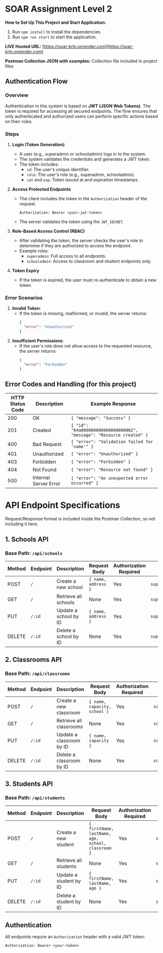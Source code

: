 # SOAR Assignment Level 2

**How to Set Up This Project and Start Application:**

1. Run `npm install` to install the dependencies.
2. Run `npm run start` to start the application.

**LIVE Hosted URL:** [https://soar-krln.onrender.com](https://soar-krln.onrender.com)

**Postman Collection JSON with examples:** Collection file included in project files

## Authentication Flow

### Overview

Authentication in this system is based on **JWT (JSON Web Tokens)**. The token is required for accessing all secured endpoints. The flow ensures that only authenticated and authorized users can perform specific actions based on their roles.

### Steps

1. **Login (Token Generation)**

   - A user (e.g., superadmin or schooladmin) logs in to the system.
   - The system validates the credentials and generates a JWT token.
   - The token includes:
     - `id`: The user's unique identifier.
     - `role`: The user's role (e.g., superadmin, schooladmin).
     - `iat` and `exp`: Token issued at and expiration timestamps.

2. **Access Protected Endpoints**

   - The client includes the token in the `Authorization` header of the request.
     ```
     Authorization: Bearer <your-jwt-token>
     ```
   - The server validates the token using the `JWT_SECRET`.

3. **Role-Based Access Control (RBAC)**

   - After validating the token, the server checks the user's role to determine if they are authorized to access the endpoint.
   - Example roles:
     - `superadmin`: Full access to all endpoints.
     - `schooladmin`: Access to classroom and student endpoints only.

4. **Token Expiry**
   - If the token is expired, the user must re-authenticate to obtain a new token.

### Error Scenarios

1. **Invalid Token**:
   - If the token is missing, malformed, or invalid, the server returns:
     ```json
     {
       "error": "Unauthorized"
     }
     ```
2. **Insufficient Permissions**:
   - If the user's role does not allow access to the requested resource, the server returns:
     ```json
     {
       "error": "Forbidden"
     }
     ```

## Error Codes and Handling (for this project)

| HTTP Status Code | Description           | Example Response                                                      |
| ---------------- | --------------------- | --------------------------------------------------------------------- |
| 200              | OK                    | `{ "message": "Success" }`                                            |
| 201              | Created               | `{ "id": "64a000000000000000000002", "message": "Resource created" }` |
| 400              | Bad Request           | `{ "error": "Validation failed for 'name'" }`                         |
| 401              | Unauthorized          | `{ "error": "Unauthorized" }`                                         |
| 403              | Forbidden             | `{ "error": "Forbidden" }`                                            |
| 404              | Not Found             | `{ "error": "Resource not found" }`                                   |
| 500              | Internal Server Error | `{ "error": "An unexpected error occurred" }`                         |

# API Endpoint Specifications

Request/Response format is included inside the Postman Collection, so not including it here.

## 1. Schools API

### Base Path: `/api/schools`

| Method | Endpoint | Description           | Request Body        | Authorization Required | Role         |
| ------ | -------- | --------------------- | ------------------- | ---------------------- | ------------ |
| POST   | `/`      | Create a new school   | `{ name, address }` | Yes                    | `superadmin` |
| GET    | `/`      | Retrieve all schools  | None                | Yes                    | `superadmin` |
| PUT    | `/:id`   | Update a school by ID | `{ name, address }` | Yes                    | `superadmin` |
| DELETE | `/:id`   | Delete a school by ID | None                | Yes                    | `superadmin` |

## 2. Classrooms API

### Base Path: `/api/classrooms`

| Method | Endpoint | Description              | Request Body                 | Authorization Required | Role          |
| ------ | -------- | ------------------------ | ---------------------------- | ---------------------- | ------------- |
| POST   | `/`      | Create a new classroom   | `{ name, capacity, school }` | Yes                    | `schooladmin` |
| GET    | `/`      | Retrieve all classrooms  | None                         | Yes                    | `schooladmin` |
| PUT    | `/:id`   | Update a classroom by ID | `{ name, capacity }`         | Yes                    | `schooladmin` |
| DELETE | `/:id`   | Delete a classroom by ID | None                         | Yes                    | `schooladmin` |

## 3. Students API

### Base Path: `/api/students`

| Method | Endpoint | Description            | Request Body                                      | Authorization Required | Role          |
| ------ | -------- | ---------------------- | ------------------------------------------------- | ---------------------- | ------------- |
| POST   | `/`      | Create a new student   | `{ firstName, lastName, age, school, classroom }` | Yes                    | `schooladmin` |
| GET    | `/`      | Retrieve all students  | None                                              | Yes                    | `schooladmin` |
| PUT    | `/:id`   | Update a student by ID | `{ firstName, lastName, age }`                    | Yes                    | `schooladmin` |
| DELETE | `/:id`   | Delete a student by ID | None                                              | Yes                    | `schooladmin` |

## Authentication

All endpoints require an `Authorization` header with a valid JWT token:

```
Authorization: Bearer <your-token>
```
